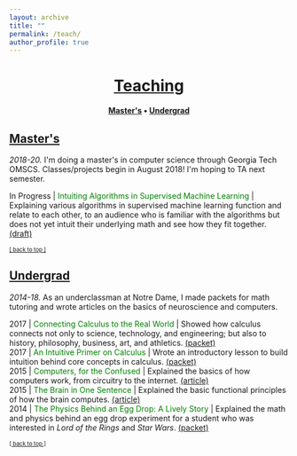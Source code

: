 ```yaml
---
layout: archive
title: ""
permalink: /teach/
author_profile: true
--- 
```


# [<center>Teaching</center>](#top)

<center><b><font color="blue"><a href="http://www.jpskycak.com/teach/#masters">Master's</a></font> • <font color="blue"><a href="http://www.jpskycak.com/teach/#undergrad">Undergrad</a></font></b></center>

## [Master's](#masters)

<i>2018-20.</i> I'm doing a master's in computer science through Georgia Tech OMSCS. Classes/projects begin in August 2018! I'm hoping to TA next semester.  

In Progress | <font color="green">Intuiting Algorithms in Supervised Machine Learning</font> | Explaining various algorithms in supervised machine learning function and relate to each other, to an audience who is familiar with the algorithms but does not yet intuit their underlying math and see how they fit together. <font color="blue"><a href="https://docs.google.com/document/d/1zHOIYDTrnJjwUFwhhHZL6YvMKHQLf9djOsTi3CXzm2g/edit?usp=sharing">(draft)</a></font>  

<font size="1" color="blue"><a href="http://www.jpskycak.com/teach/#top">[ back to top ]</a></font>

## [Undergrad](#undergrad)

<i>2014-18.</i> As an underclassman at Notre Dame, I made packets for math tutoring and wrote articles on the basics of neuroscience and computers.


2017 | <font color="green">Connecting Calculus to the Real World</font> | Showed how calculus connects not only to science, technology, and engineering; but also to history, philosophy, business, art, and athletics. <font color="blue"><a href="https://jpskycak.github.io/files/jpskycak-calc_connections.pdf">(packet)</a></font>  
2017 | <font color="green">An Intuitive Primer on Calculus</font> | Wrote an introductory lesson to build intuition behind core concepts in calculus. <font color="blue"><a href="https://jpskycak.github.io/files/jpskycak-calc_primer.pdf">(packet)</a></font>  
2015 | <font color="green">Computers, for the Confused</font> | Explained the basics of how computers work, from circuitry to the internet. <font color="blue"><a href="https://jpskycak.github.io/files/jpskycak-computers_confused.pdf">(article)</a></font>  
2015 | <font color="green">The Brain in One Sentence</font> | Explained the basic functional principles of how the brain computes. <font color="blue"><a href="https://jpskycak.github.io/files/jpskycak-brain_sentence.pdf">(article)</a></font>  
2014 | <font color="green">The Physics Behind an Egg Drop: A Lively Story</font> | Explained the math and physics behind an egg drop experiment for a student who was interested in <i>Lord of the Rings</i> and <i>Star Wars</i>. <font color="blue"><a href="https://jpskycak.github.io/files/jpskycak-ian.pdf">(packet)</a></font>  

<font size="1" color="blue"><a href="http://www.jpskycak.com/teach/#top">[ back to top ]</a></font>
